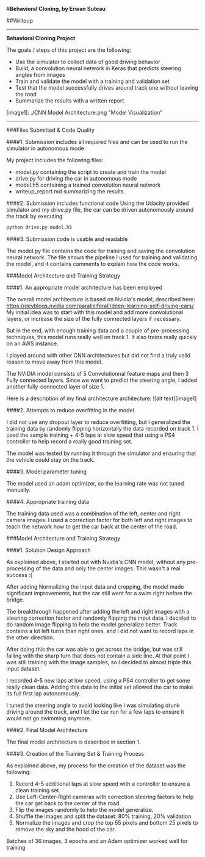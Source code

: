 #**Behavioral Cloning, by Erwan Suteau** 

##Writeup

---

**Behavioral Cloning Project**

The goals / steps of this project are the following:
* Use the simulator to collect data of good driving behavior
* Build, a convolution neural network in Keras that predicts steering angles from images
* Train and validate the model with a training and validation set
* Test that the model successfully drives around track one without leaving the road
* Summarize the results with a written report


[//]: # (Image References)

[image1]: ./CNN Model Architecture.png "Model Visualization"

---
###Files Submitted & Code Quality

####1. Submission includes all required files and can be used to run the simulator in autonomous mode

My project includes the following files:
* model.py containing the script to create and train the model
* drive.py for driving the car in autonomous mode
* model.h5 containing a trained convolution neural network 
* writeup_report.md summarizing the results

####2. Submission includes functional code
Using the Udacity provided simulator and my drive.py file, the car can be driven autonomously around the track by executing 
```sh
python drive.py model.h5
```

####3. Submission code is usable and readable

The model.py file contains the code for training and saving the convolution neural network. The file shows the pipeline I used for training and validating the model, and it contains comments to explain how the code works.

###Model Architecture and Training Strategy

####1. An appropriate model architecture has been employed

The overall model architecture is based on Nvidia's model, described here: https://devblogs.nvidia.com/parallelforall/deep-learning-self-driving-cars/
My initial idea was to start with this model and add more convolutional layers, or increase the size of the fully connected layers if necessary.

But in the end, with enough training data and a couple of pre-processing techniques, this model runs really well on track 1.
It also trains really quickly on an AWS instance.

I played around with other CNN architectures but did not find a truly valid reason to move away from this model.

The NVIDIA model consists of 5 Convolutionnal feature maps and then 3 Fully connected layers.
Since we want to predict the steering angle, I added another fully-connected layer of size 1.

Here is a description of my final architecture architecture:
![alt text][image1]


####2. Attempts to reduce overfitting in the model

I did not use any dropout layer to reduce overfitting, but I generalized the training data by randomly flipping horizontally the data recorded on track 1.
I used the sample training + 4-5 laps at slow speed that using a PS4 controller to help record a really good training set.

The model was tested by running it through the simulator and ensuring that the vehicle could stay on the track.

####3. Model parameter tuning

The model used an adam optimizer, so the learning rate was not tuned manually.

####4. Appropriate training data

The training data used was a combination of the left, center and right camera images.
I used a correction factor for both left and right images to teach the network how to get the car back at the center of the road.

###Model Architecture and Training Strategy

####1. Solution Design Approach

As explained above, I started out with Nvidia's CNN model, without any pre-processing of the data and only the center images.
This wasn't a real success :(

After adding Normalizing the input data and cropping, the model made significant improvements, but the car still went for a swim right before the bridge.

The breakthrough happened after adding the left and right images with a steering correction factor and randomly flipping the input data.
I decided to do random image flipping to help the model generalize better. Track contains a lot left turns than right ones, and I did not want to record laps in the other direction.

After doing this the car was able to get across the bridge, but was still failing with the sharp turn that does not contain a side line.
At that point I was still training with the image samples, so I decided to almost triple this input dataset.

I recorded 4-5 new laps at low speed, using a PS4 controller to get some really clean data.
Adding this data to the initial set allowed the car to make its full first lap autonomously.

I tuned the steering angle to avoid looking like I was simulating drunk driving around the track, and I let the car run for a few laps to ensure it would not go swimming anymore.


####2. Final Model Architecture

The final model architecture is described in section 1.

####3. Creation of the Training Set & Training Process

As explained above, my process for the creation of the dataset was the following:
1. Record 4-5 additional laps at slow speed with a controller to ensure a clean training set.
2. Use Left-Center-Right cameras with correction steering factors to help the car get back to the center of the road.
3. Flip the images randomly to help the model generalize.
4. Shuffle the images and split the dataset: 80% training, 20% validation
5. Normalize the images and crop the top 55 pixels and bottom 25 pixels to remove the sky and the hood of the car.

Batches of 36 images, 3 epochs and an Adam optimizer worked well for training
